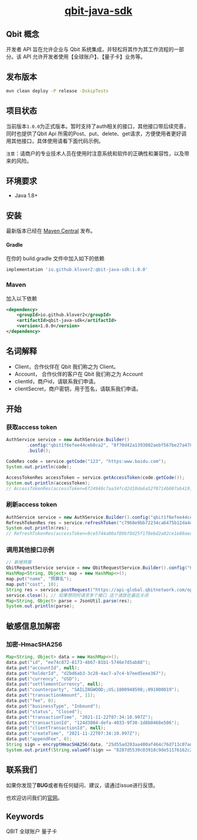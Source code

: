 <p style="text-align: center;">
  <h1 align="center"><a href="javascript:void(0);">qbit-java-sdk</a></h1>
</p>

## Qbit 概念

开发者 API 旨在允许企业与 Qbit 系统集成，并轻松将其作为其工作流程的一部分。该 API 允许开发者使用【全球账户】、【量子卡】业务等。

## 发布版本

```bash
mvn clean deploy -P release -DskipTests
```

## 项目状态

当前版本`1.0.0`为正式版本。暂时支持了auth相关的接口，其他接口带后续完善，同时也提供了Qbit Api 所需的Post、put、delete、get请求，方便使用者更好调用其他接口，具体使用请看下面代码示例。

`注意`：请商户的专业技术人员在使用时注意系统和软件的正确性和兼容性，以及带来的风险。

## 环境要求

+ Java 1.8+

## 安装

最新版本已经在 [Maven Central](https://search.maven.org/artifact/io.github.klover2/qbit-java-sdk) 发布。

#### Gradle
在你的 build.gradle 文件中加入如下的依赖

```groovy
implementation 'io.github.klover2:qbit-java-sdk:1.0.0'
```

### Maven
加入以下依赖

```xml
<dependency>
    <groupId>io.github.klover2</groupId>
    <artifactId>qbit-java-sdk</artifactId>
    <version>1.0.0</version>
</dependency>
```

## 名词解释

+ Client，合作伙伴在 Qbit 我们称之为 Client。
+ Account， 合作伙伴的客户在 Qbit 我们称之为 Account
+ clientId，商户id，请联系我们申请。
+ clientSecret，商户密钥，用于签名，请联系我们申请。

## 开始

### 获取access token

```java
AuthService service = new AuthService.Builder()
        .config("qbit1f6efee44ceb8ca2", "8f70d42a1393802aebf567be27a47879", "https://api-global.qbitnetwork.com")
        .build();

CodeRes code = service.getCode("123", "https:www.baidu.com");
System.out.println(code);

AccessTokenRes accessToken = service.getAccessToken(code.getCode());
System.out.println(accessToken);
// AccessTokenRes(accessToken=6f24940c7aa34fcd2d10da6a52f0714b007ab419, refreshToken=c7968e9bb72234ca6475b12da4db8c7a2b8108b2240413c24e0f35f00d32c560, expiresIn=86400, timestamp=1665755612, message=null)
```

### 刷新access token

```java
AuthService service = new AuthService.Builder().config("qbit1f6efee44ceb8ca2", "8f70d42a1393802aebf567be27a47879", "https://api-global.qbitnetwork.com").build();
RefreshTokenRes res = service.refreshToken("c7968e9bb72234ca6475b12da4db8c7a2b8108b2240413c24e0f35f00d32c560");
System.out.println(res);
// RefreshTokenRes(accessToken=9ce5744a00af89bf0d25f170ebd2a02ce1e88aec, expiresIn=86400, timestamp=1665755613, code=null, message=null)
```

### 调用其他接口示例

```java
// 新增预算
QbitRequestService service = new QbitRequestService.Builder().config("6f24940c7aa34fcd2d10da6a52f0714b007ab419").build();
HashMap<String, Object> map = new HashMap<>();
map.put("name", "预算名");
map.put("cost", 10);
String res = service.postRequest("https://api-global.qbitnetwork.com/open-api/v1/budget", map);
service.close(); // 如果想同时请求多个接口 这个请放在最后关闭
Map<String, Object> parse = JsonUtil.parse(res);
System.out.println(parse);
```

## 敏感信息加解密

### 加密-HmacSHA256

```java
Map<String, Object> data = new HashMap<>();
data.put("id", "ee74c872-8173-4b67-81b1-5746e7d5ab88");
data.put("accountId", null);
data.put("holderId", "d2bd6ab3-3c28-4ac7-a7c4-b7eed5eee367");
data.put("currency", "USD");
data.put("settlementCurrency", null);
data.put("counterparty", "SAILINGWOOD;;US;1800948598;;091000019");
data.put("transactionAmount", 11);
data.put("fee", 0);
data.put("businessType", "Inbound");
data.put("status", "Closed");
data.put("transactionTime", "2021-11-22T07:34:10.997Z");
data.put("transactionId", "124d3804-defa-4033-9f30-1d8b0468e506");
data.put("clientTransactionId", null);
data.put("createTime", "2021-11-22T07:34:10.997Z");
data.put("appendFee", 0);
String sign = encryptHmacSHA256(data, "25d55ad283aa400af464c76d713c07ad");
System.out.printf(String.valueOf(sign == "8287d5539c03918c9de51176162c2bf7065d5a8756b014e3293be1920c20d102"));
```

## 联系我们

如果你发现了**BUG**或者有任何疑问、建议，请通过issue进行反馈。

也欢迎访问我们的[官网](https://www.qbitnetwork.com/#/)。

## Keywords

QBIT 全球账户 量子卡